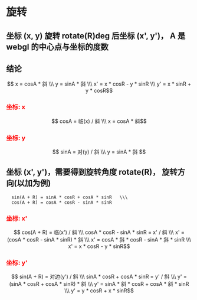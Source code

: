 # 旋转 
## 坐标 (x, y) 旋转 rotate(R)deg 后坐标 (x', y')， A 是 webgl 的中心点与坐标的度数   

## 结论 
```math
  x = cosA * 斜 \\\ 
  y = sinA * 斜 \\\ 
  x' = x * cosR - y * sinR  \\\
  y' = x * sinR + y * cosR
```

### <span style="color: red">坐标: x</span>   

```math
  cosA = 临(x) / 斜   \\\
  x = cosA * 斜
```   

### <span style="color: red">坐标: y</span>   

```math
  sinA = 对(y) / 斜   \\\
  y = sinA * 斜   
```   

## 坐标 (x', y')，需要得到旋转角度 rotate(R)， 旋转方向(以加为例)   

```Math  
  sin(A + R) = sinA * cosR + cosA * sinR   \\\ 
  cos(A + R) = cosA * cosR - sinA * sinR   
```  

### <span style="color: red">坐标: x'</span>   

```math
  cos(A + R) = 临(x') / 斜    \\\ 
  cosA * cosR - sinA * sinR = x' / 斜  \\\
  x' = (cosA * cosR - sinA * sinR) * 斜 \\\ 
  x' = cosA * 斜 * cosR - sinA * 斜 * sinR \\\
  x' = x * cosR - y * sinR
```   

### <span style="color: red">坐标: y'</span>   
    
```math  
  sin(A + R) = 对边(y') / 斜    \\\ 
  sinA * cosR + cosA * sinR = y' / 斜   \\\
  y' = (sinA * cosR + cosA * sinR) * 斜   \\\
  y' = sinA * 斜 * cosR + cosA * 斜 * sinR  \\\ 
  y' = y * cosR + x * sinR
```   